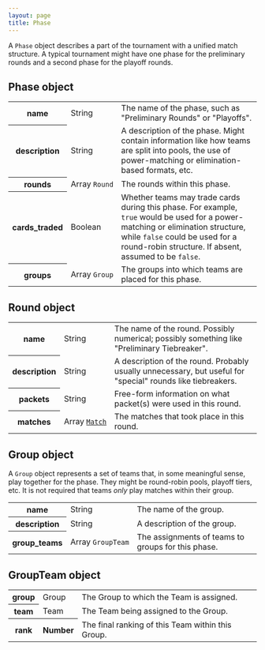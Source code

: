 ```yaml
---
layout: page
title: Phase
---
```

A `Phase` object describes a part of the tournament with a unified match structure. A typical tournament might have one phase for the preliminary rounds and a second phase for the playoff rounds.

## Phase object

<table class="fields"><tbody>
  <tr>
    <th>name</th>
    <td class="type">String</td>
    <td>The name of the phase, such as "Preliminary Rounds" or "Playoffs".</td>
  </tr>
  <tr class="optional">
    <th>description</th>
    <td class="type">String</td>
    <td>A description of the phase. Might contain information like how teams are split into pools, the use of power-matching or elimination-based formats, etc.</td>
  </tr>
  <tr class="optional">
    <th>rounds</th>
    <td class="type"><nobr>Array <code>Round</code></nobr></td>
    <td>The rounds within this phase.</td>
  </tr>
  <tr class="optional">
    <th>cards_traded</th>
    <td class="type">Boolean</td>
    <td>Whether teams may trade cards during this phase. For example, <code>true</code> would be used for a power-matching or elimination structure, while <code>false</code> could be used for a round-robin structure. If absent, assumed to be <code>false</code>.</td>
  </tr>
  <tr class="optional">
    <th>groups</th>
    <td class="type"><nobr>Array <code>Group</code></nobr></td>
    <td>The groups into which teams are placed for this phase.</td>
  </tr>
</tbody></table>

## Round object

<table class="fields"><tbody>
  <tr>
    <th>name</th>
    <td class="type">String</td>
    <td>The name of the round. Possibly numerical; possibly something like "Preliminary Tiebreaker".</td>
  </tr>
  <tr class="optional">
    <th>description</th>
    <td class="type">String</td>
    <td>A description of the round. Probably usually unnecessary, but useful for "special" rounds like tiebreakers.</td>
  </tr>
  <tr class="optional">
    <th>packets</th>
    <td class="type">String</td>
    <td>Free-form information on what packet(s) were used in this round.</td>
  </tr>
  <tr class="optional">
    <th>matches</th>
    <td class="type"><nobr>Array <code><a href="{{ site.baseurl }}/match">Match</a></code></nobr></td>
    <td>The matches that took place in this round.</td>
  </tr>
</tbody></table>

## Group object

A `Group` object represents a set of teams that, in some meaningful sense, play together for the phase. They might be round-robin pools, playoff tiers, etc. It is not required that teams _only_ play matches within their group.

<table class="fields"><tbody>
  <tr>
    <th>name</th>
    <td class="type">String</td>
    <td>The name of the group.</td>
  </tr>
  <tr class="optional">
    <th>description</th>
    <td class="type">String</td>
    <td>A description of the group.</td>
  </tr>
  <tr class="optional">
    <th>group_teams</th>
    <td class="type"><nobr>Array <code>GroupTeam</code></nobr></td>
    <td>The assignments of teams to groups for this phase.</td>
  </tr>
</tbody></table>

## GroupTeam object

<table class="fields"><tbody>
  <tr>
    <th>group</th>
    <td class="type">Group</td>
    <td>The Group to which the Team is assigned.</td>
  </tr>
  <tr>
    <th>team</th>
    <td class="type">Team</td>
    <td>The Team being assigned to the Group.</td>
  </tr>
  <tr class="optional">
    <th>rank</th>
    <th class="type">Number</td>
    <td>The final ranking of this Team within this Group.</td>
  </tr>
</tbody></table>

